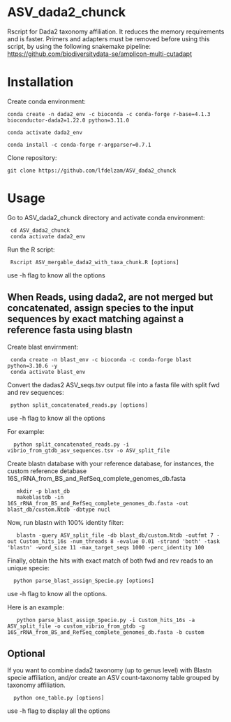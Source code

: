 # ASV_dada2_chunck
Rscript for Dada2 taxonomy affiliation. It reduces the memory requirements and is faster.
Primers and adapters must be removed before using this script, by 
using the following snakemake pipeline: https://github.com/biodiversitydata-se/amplicon-multi-cutadapt

# Installation 
 Create conda environment:
 
    conda create -n dada2_env -c bioconda -c conda-forge r-base=4.1.3 bioconductor-dada2=1.22.0 python=3.11.0
   
    conda activate dada2_env
   
    conda install -c conda-forge r-argparser=0.7.1

Clone repository:

    git clone https://github.com/lfdelzam/ASV_dada2_chunck

# Usage

Go to ASV_dada2_chunck directory and activate conda environment:

     cd ASV_dada2_chunck
     conda activate dada2_env

Run the R script:

     Rscript ASV_mergable_dada2_with_taxa_chunk.R [options]
   use -h flag to know all the options 

## When Reads, using dada2, are not merged but concatenated, assign species to the input sequences by exact matching against a reference fasta using blastn

Create blast envirnment:

     conda create -n blast_env -c bioconda -c conda-forge blast python=3.10.6 -y
     conda activate blast_env

Convert the dadas2 ASV_seqs.tsv output file into a fasta file with split fwd and rev sequences:

     python split_concatenated_reads.py [options]
   use -h flag to know all the options
   
For example:

      python split_concatenated_reads.py -i vibrio_from_gtdb_asv_sequences.tsv -o ASV_split_file

Create blastn database with your reference database, for instances, the custom reference detabase 16S_rRNA_from_BS_and_RefSeq_complete_genomes_db.fasta 

       mkdir -p blast_db
       makeblastdb -in 16S_rRNA_from_BS_and_RefSeq_complete_genomes_db.fasta -out blast_db/custom.Ntdb -dbtype nucl
   
Now, run blastn with 100% identity filter:

       blastn -query ASV_split_file -db blast_db/custom.Ntdb -outfmt 7 -out Custom_hits_16s -num_threads 8 -evalue 0.01 -strand 'both' -task 'blastn' -word_size 11 -max_target_seqs 1000 -perc_identity 100
   
Finally, obtain the hits with exact match of both fwd and rev reads to an unique specie:

      python parse_blast_assign_Specie.py [options]
   use -h flag to know all the options.

Here is an example:

       python parse_blast_assign_Specie.py -i Custom_hits_16s -a ASV_split_file -o custom_vibrio_from_gtdb -g 16S_rRNA_from_BS_and_RefSeq_complete_genomes_db.fasta -b custom

## Optional 

If you want to combine dada2 taxonomy (up to genus level) with Blastn specie affiliation, and/or create an ASV count-taxonomy table grouped by taxonomy affiliation.  

      python one_table.py [options] 
   use -h flag to display all the options 

